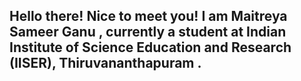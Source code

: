 ## Hello there! Nice to meet you! I am Maitreya Sameer Ganu , currently a student at Indian Institute of Science Education and Research (IISER), Thiruvananthapuram .

